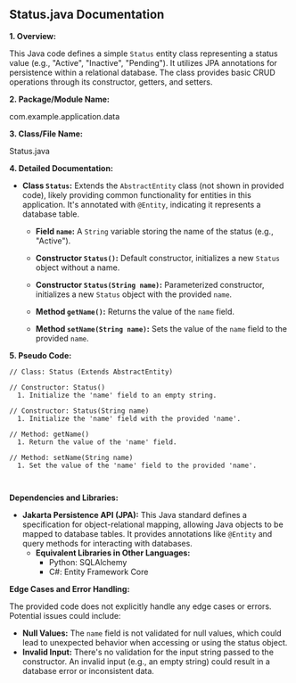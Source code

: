 ## Status.java Documentation

**1. Overview:**

This Java code defines a simple `Status` entity class representing a status value (e.g., "Active", "Inactive", "Pending"). It utilizes JPA annotations for persistence within a relational database. The class provides basic CRUD operations through its constructor, getters, and setters. 

**2. Package/Module Name:**

com.example.application.data

**3. Class/File Name:**

Status.java

**4. Detailed Documentation:**

* **Class `Status`:** Extends the `AbstractEntity` class (not shown in provided code), likely providing common functionality for entities in this application. It's annotated with `@Entity`, indicating it represents a database table.

    * **Field `name`:** A `String` variable storing the name of the status (e.g., "Active").
    * **Constructor `Status()`:** Default constructor, initializes a new `Status` object without a name.
    * **Constructor `Status(String name)`:** Parameterized constructor, initializes a new `Status` object with the provided `name`.

    * **Method `getName()`:** Returns the value of the `name` field.
    * **Method `setName(String name)`:** Sets the value of the `name` field to the provided `name`.


**5. Pseudo Code:**



```
// Class: Status (Extends AbstractEntity)

// Constructor: Status()
  1. Initialize the 'name' field to an empty string.

// Constructor: Status(String name)
  1. Initialize the 'name' field with the provided 'name'.

// Method: getName()
  1. Return the value of the 'name' field.

// Method: setName(String name)
  1. Set the value of the 'name' field to the provided 'name'.



```


**Dependencies and Libraries:**

* **Jakarta Persistence API (JPA):** This Java standard defines a specification for object-relational mapping, allowing Java objects to be mapped to database tables. It provides annotations like `@Entity` and query methods for interacting with databases.
    * **Equivalent Libraries in Other Languages:**
        * Python: SQLAlchemy
        * C#: Entity Framework Core



**Edge Cases and Error Handling:**

The provided code does not explicitly handle any edge cases or errors. Potential issues could include:


* **Null Values:** The `name` field is not validated for null values, which could lead to unexpected behavior when accessing or using the status object.
* **Invalid Input:** There's no validation for the input string passed to the constructor. An invalid input (e.g., an empty string) could result in a database error or inconsistent data.



